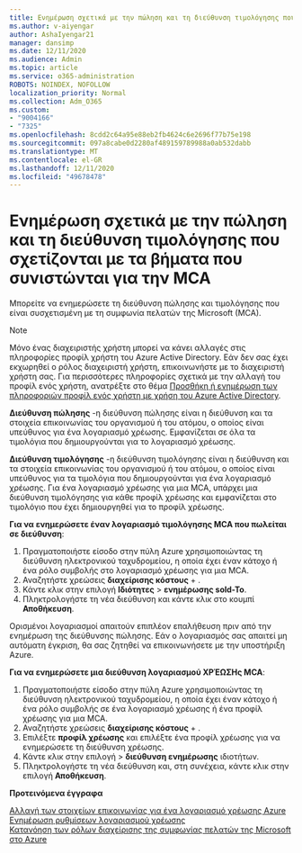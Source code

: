 ```yaml
---
title: Ενημέρωση σχετικά με την πώληση και τη διεύθυνση τιμολόγησης που σχετίζονται με τα βήματα που συνιστώνται για την MCA
ms.author: v-aiyengar
author: AshaIyengar21
manager: dansimp
ms.date: 12/11/2020
ms.audience: Admin
ms.topic: article
ms.service: o365-administration
ROBOTS: NOINDEX, NOFOLLOW
localization_priority: Normal
ms.collection: Adm_O365
ms.custom:
- "9004166"
- "7325"
ms.openlocfilehash: 8cdd2c64a95e88eb2fb4624c6e2696f77b75e198
ms.sourcegitcommit: 097a8cabe0d2280af489159789988a0ab532dabb
ms.translationtype: MT
ms.contentlocale: el-GR
ms.lasthandoff: 12/11/2020
ms.locfileid: "49678478"
---
```

# <a name="update-sold-to-and-bill-to-address-associated-to-your-mca---recommended-steps"></a>Ενημέρωση σχετικά με την πώληση και τη διεύθυνση τιμολόγησης που σχετίζονται με τα βήματα που συνιστώνται για την MCA

Μπορείτε να ενημερώσετε τη διεύθυνση πώλησης και τιμολόγησης που είναι συσχετισμένη με τη συμφωνία πελατών της Microsoft (MCA). 

> [!NOTE]
> Μόνο ένας διαχειριστής χρήστη μπορεί να κάνει αλλαγές στις πληροφορίες προφίλ χρήστη του Azure Active Directory. Εάν δεν σας έχει εκχωρηθεί ο ρόλος διαχειριστή χρήστη, επικοινωνήστε με το διαχειριστή χρήστη σας. Για περισσότερες πληροφορίες σχετικά με την αλλαγή του προφίλ ενός χρήστη, ανατρέξτε στο θέμα [Προσθήκη ή ενημέρωση των πληροφοριών προφίλ ενός χρήστη με χρήση του Azure Active Directory](https://docs.microsoft.com/azure/active-directory/fundamentals/active-directory-users-profile-azure-portal).

**Διεύθυνση πώλησης** -η διεύθυνση πώλησης είναι η διεύθυνση και τα στοιχεία επικοινωνίας του οργανισμού ή του ατόμου, ο οποίος είναι υπεύθυνος για ένα λογαριασμό χρέωσης. Εμφανίζεται σε όλα τα τιμολόγια που δημιουργούνται για το λογαριασμό χρέωσης.

**Διεύθυνση τιμολόγησης** -η διεύθυνση τιμολόγησης είναι η διεύθυνση και τα στοιχεία επικοινωνίας του οργανισμού ή του ατόμου, ο οποίος είναι υπεύθυνος για τα τιμολόγια που δημιουργούνται για ένα λογαριασμό χρέωσης. Για ένα λογαριασμό χρέωσης για μια MCA, υπάρχει μια διεύθυνση τιμολόγησης για κάθε προφίλ χρέωσης και εμφανίζεται στο τιμολόγιο που έχει δημιουργηθεί για το προφίλ χρέωσης.

**Για να ενημερώσετε έναν λογαριασμό τιμολόγησης MCA που πωλείται σε διεύθυνση**:

1. Πραγματοποιήστε είσοδο στην πύλη Azure χρησιμοποιώντας τη διεύθυνση ηλεκτρονικού ταχυδρομείου, η οποία έχει έναν κάτοχο ή ένα ρόλο συμβολής στο λογαριασμό χρέωσης για μια MCA.
1. Αναζητήστε χρεώσεις **διαχείρισης κόστους**  +  .
1. Κάντε κλικ στην επιλογή **Ιδιότητες**  >  **ενημέρωσης sold-To**.
1. Πληκτρολογήστε τη νέα διεύθυνση και κάντε κλικ στο κουμπί **Αποθήκευση**.

Ορισμένοι λογαριασμοί απαιτούν επιπλέον επαλήθευση πριν από την ενημέρωση της διεύθυνσης πώλησης. Εάν ο λογαριασμός σας απαιτεί μη αυτόματη έγκριση, θα σας ζητηθεί να επικοινωνήσετε με την υποστήριξη Azure.

**Για να ενημερώσετε μια διεύθυνση λογαριασμού ΧΡΈΩΣΗς MCA**: 

1. Πραγματοποιήστε είσοδο στην πύλη Azure χρησιμοποιώντας τη διεύθυνση ηλεκτρονικού ταχυδρομείου, η οποία έχει έναν κάτοχο ή ένα ρόλο συμβολής σε ένα λογαριασμό χρέωσης ή ένα προφίλ χρέωσης για μια MCA.
1. Αναζητήστε χρεώσεις **διαχείρισης κόστους**  +  .
1. Επιλέξτε **προφίλ χρέωσης** και επιλέξτε ένα προφίλ χρέωσης για να ενημερώσετε τη διεύθυνση χρέωσης.
1. Κάντε κλικ στην επιλογή  >  **διεύθυνση ενημέρωσης** ιδιοτήτων.
1. Πληκτρολογήστε τη νέα διεύθυνση και, στη συνέχεια, κάντε κλικ στην επιλογή **Αποθήκευση**.

**Προτεινόμενα έγγραφα**

[Αλλαγή των στοιχείων επικοινωνίας για ένα λογαριασμό χρέωσης Azure](https://docs.microsoft.com/azure/cost-management-billing/manage/change-azure-account-profile)   
[Ενημέρωση ρυθμίσεων λογαριασμού χρέωσης](https://docs.microsoft.com/microsoft-store/update-microsoft-store-for-business-account-settings)  
[Κατανόηση των ρόλων διαχείρισης της συμφωνίας πελατών της Microsoft στο Azure](https://docs.microsoft.com/azure/cost-management-billing/manage/understand-mca-roles)